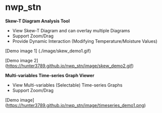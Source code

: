 # nwp_stn
**Skew-T Diagram Analysis Tool**
- View Skew-T Diagram and can overlay multiple Diagrams
- Support Zoom/Drag
- Provide Dynamic Interaction (Modifying Temperature/Moisture Values)

[Demo image 1] (./image/skew_demo1.gif)

[Demo image 2] (https://hunter3789.github.io/nwp_stn/image/skew_demo2.gif)


**Multi-variables Time-series Graph Viewer**
- View Multi-variables (Selectable) Time-series Graphs
- Support Zoom/Drag

[Demo image] (https://hunter3789.github.io/nwp_stn/image/timeseries_demo1.png)
